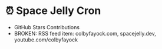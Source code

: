 # ⏰ Space Jelly Cron

* GitHub Stars Contributions
* BROKEN: RSS feed item: colbyfayock.com, spacejelly.dev, youtube.com/colbyfayock
